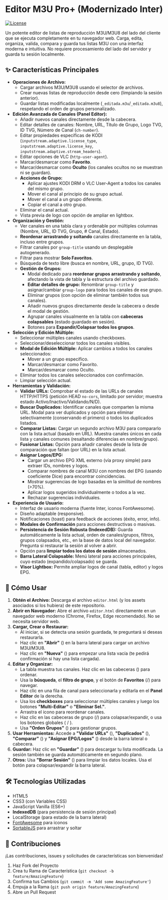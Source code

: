 # Editor M3U Pro+ (Modernizado Inter)

[![License](https://img.shields.io/badge/License-MIT-blue.svg)](https://opensource.org/licenses/MIT)

Un potente editor de listas de reproducción M3U/M3U8 del lado del cliente que se ejecuta completamente en tu navegador web. Carga, edita, organiza, valida, compara y guarda tus listas M3U con una interfaz moderna e intuitiva. No requiere procesamiento del lado del servidor y guarda tu sesión localmente.

## ✨ Características Principales

*   **Operaciones de Archivo:**
    *   Cargar archivos M3U/M3U8 usando el selector de archivos.
    *   Crear nuevas listas de reproducción desde cero (limpiando la sesión anterior).
    *   Guardar listas modificadas localmente (`_editada.m3u`/`_editada.m3u8`), respetando el orden de grupos personalizado.
*   **Edición Avanzada de Canales (Panel Editor):**
    *   Añadir nuevos canales directamente desde la cabecera.
    *   Editar detalles de canales: Nombre, URL, Título de Grupo, Logo TVG, ID TVG, Número de Canal (`ch-number`).
    *   Editar propiedades específicas de KODI (`inputstream.adaptive.license_type`, `inputstream.adaptive.license_key`, `inputstream.adaptive.stream_headers`).
    *   Editar opciones de VLC (`http-user-agent`).
    *   Marcar/desmarcar como **Favorito**.
    *   Marcar/desmarcar como **Oculto** (los canales ocultos no se muestran ni se guardan).
    *   **Acciones de Grupo:**
        *   Aplicar ajustes KODI DRM o VLC User-Agent a todos los canales del mismo grupo.
        *   Mover el canal al principio de su grupo actual.
        *   Mover el canal a un grupo diferente.
        *   Copiar el canal a otro grupo.
    *   Eliminar el canal actual.
    *   Vista previa de logo con opción de ampliar en lightbox.
*   **Organización y Gestión:**
    *   Ver canales en una tabla clara y ordenable por múltiples columnas (Nombre, URL, ID TVG, Grupo, # Canal, Estado).
    *   **Reordenar arrastrando y soltando** canales directamente en la tabla, incluso entre grupos.
    *   Filtrar canales por `group-title` usando un desplegable autogenerado.
    *   Filtrar para mostrar **Solo Favoritos**.
    *   Búsqueda de texto libre (busca en nombre, URL, grupo, ID TVG).
    *   **Gestión de Grupos:**
        *   Modal dedicado para **reordenar grupos arrastrando y soltando**, afectando la vista de tabla y la estructura del archivo guardado.
        *   **Editar detalles de grupo:** Renombrar `group-title` y asignar/cambiar `group-logo` para todos los canales de ese grupo.
        *   Eliminar grupos (con opción de eliminar también todos sus canales).
        *   Añadir nuevos grupos directamente desde la cabecera o desde el modal de gestión.
        *   Agrupar canales visualmente en la tabla con **cabeceras colapsables** (estado guardado en sesión).
        *   Botones para **Expandir/Colapsar todos los grupos**.
*   **Selección y Edición Múltiple:**
    *   Seleccionar múltiples canales usando checkboxes.
    *   Seleccionar/deseleccionar todos los canales visibles.
    *   **Modal de Edición Múltiple:** Aplicar cambios a todos los canales seleccionados:
        *   Mover a un grupo específico.
        *   Marcar/desmarcar como Favorito.
        *   Marcar/desmarcar como Oculto.
    *   Eliminar todos los canales seleccionados con confirmación.
    *   Limpiar selección actual.
*   **Herramientas y Validación:**
    *   **Validar URLs:** Comprobar el estado de las URLs de canales HTTP/HTTPS (petición HEAD `no-cors`, limitado por servidor; muestra estado Activo/Inactivo/Validando/N/D).
    *   **Buscar Duplicados:** Identificar canales que comparten la misma URL. Modal para ver duplicados y opción para eliminar selectivamente (conservando el primero) o todos los duplicados listados.
    *   **Comparar Listas:** Cargar un segundo archivo M3U para compararlo con la lista actual (basado en URL). Muestra canales únicos en cada lista y canales comunes (resaltando diferencias en nombre/grupo).
    *   **Fusionar Listas:** Opción para añadir canales desde la lista de comparación que faltan (por URL) en la lista actual.
    *   **Asignar Logos/EPG:**
        *   Cargar un archivo EPG XML externo (vía proxy simple) para extraer IDs, nombres y logos.
        *   Comparar nombres de canal M3U con nombres del EPG (usando coeficiente Dice) para encontrar coincidencias.
        *   Mostrar sugerencias de logo basadas en la similitud de nombres (>70%).
        *   Aplicar logos sugeridos individualmente o todos a la vez.
        *   Rechazar sugerencias individuales.
*   **Experiencia de Usuario:**
    *   Interfaz de usuario moderna (fuente Inter, iconos FontAwesome).
    *   Diseño adaptable (responsive).
    *   Notificaciones (toast) para feedback de acciones (éxito, error, info).
    *   **Modales de Confirmación** para acciones destructivas o masivas.
    *   **Persistencia de Sesión Robusta (IndexedDB):** Guarda automáticamente la lista actual, orden de canales/grupos, filtros, grupos colapsados, etc., en la base de datos local del navegador. Pregunta si restaurar la sesión al volver a abrir.
    *   Opción para **limpiar todos los datos de sesión** almacenados.
    *   **Barra Lateral Colapsable:** Menú lateral para acciones principales, cuyo estado (expandido/colapsado) se guarda.
    *   **Visor Lightbox:** Permite ampliar logos de canal (tabla, editor) y logos EPG.

## 🚀 Cómo Usar

1.  **Obtén el Archivo:** Descarga el archivo `editor.html` (y los assets asociados si los hubiera) de este repositorio.
2.  **Abrir en Navegador:** Abre el archivo `editor.html` directamente en un navegador web moderno (Chrome, Firefox, Edge recomendado). No se necesita servidor web.
3.  **Cargar, Crear o Restaurar:**
    *   Al iniciar, si se detecta una sesión guardada, te preguntará si deseas restaurarla.
    *   Haz clic en **"Abrir"** (<i class="fas fa-folder-open"></i>) en la barra lateral para cargar un archivo M3U/M3U8.
    *   Haz clic en **"Nueva"** (<i class="fas fa-file-alt"></i>) para empezar una lista vacía (te pedirá confirmación si hay una lista cargada).
4.  **Editar y Organizar:**
    *   La tabla muestra tus canales. Haz clic en las cabeceras (<i class="fas fa-sort"></i>) para ordenar.
    *   Usa la **búsqueda**, el **filtro de grupo**, y el botón de **Favoritos** (<i class="far fa-star"></i>/<i class="fas fa-star"></i>) para navegar.
    *   Haz clic en una fila de canal para seleccionarla y editarla en el **Panel Editor** de la derecha.
    *   Usa los **checkboxes** para seleccionar múltiples canales y luego los botones **"Multi-Editar"** o **"Eliminar Sel."**.
    *   Arrastra el icono <i class="fas fa-grip-lines"></i> para reordenar canales.
    *   Haz clic en las cabeceras de grupo (<i class="fas fa-chevron-down"></i>/<i class="fas fa-chevron-right"></i>) para colapsar/expandir, o usa los botones globales (<i class="fas fa-expand-arrows-alt"></i> / <i class="fas fa-compress-arrows-alt"></i>).
    *   Usa **"Orden Grupos"** (<i class="fas fa-layer-group"></i>) para gestionar grupos.
5.  **Usar Herramientas:** Accede a **"Validar URLs"** (<i class="fas fa-check-double"></i>), **"Duplicados"** (<i class="fas fa-copy"></i>), **"Comparar"** (<i class="fas fa-exchange-alt"></i>) y **"Asignar EPG/Logos"** (<i class="fas fa-tv"></i>) desde la barra lateral o cabecera.
6.  **Guardar:** Haz clic en **"Guardar"** (<i class="fas fa-save"></i>) para descargar tu lista modificada. La sesión también se guarda automáticamente en segundo plano.
7.  **Otros:** Usa **"Borrar Sesión"** (<i class="fas fa-trash-restore"></i>) para limpiar los datos locales. Usa el botón <i class="fas fa-bars"></i> para colapsar/expandir la barra lateral.

## 🛠️ Tecnologías Utilizadas

*   HTML5
*   CSS3 (con Variables CSS)
*   JavaScript Vanilla (ES6+)
*   **IndexedDB** (para persistencia de sesión principal)
*   LocalStorage (para estado de la barra lateral)
*   [FontAwesome](https://fontawesome.com/) para iconos
*   [SortableJS](https://github.com/SortableJS/Sortable) para arrastrar y soltar

## 🤝 Contribuciones

¡Las contribuciones, issues y solicitudes de características son bienvenidas!

1.  Haz Fork del Proyecto
2.  Crea tu Rama de Característica (`git checkout -b feature/AmazingFeature`)
3.  Confirma tus Cambios (`git commit -m 'Add some AmazingFeature'`)
4.  Empuja a la Rama (`git push origin feature/AmazingFeature`)
5.  Abre un Pull Request
